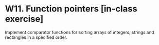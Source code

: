 # W11. Function pointers [in-class exercise]

Implement comparator functions for sorting arrays of integers, strings and rectangles in a specified order.

